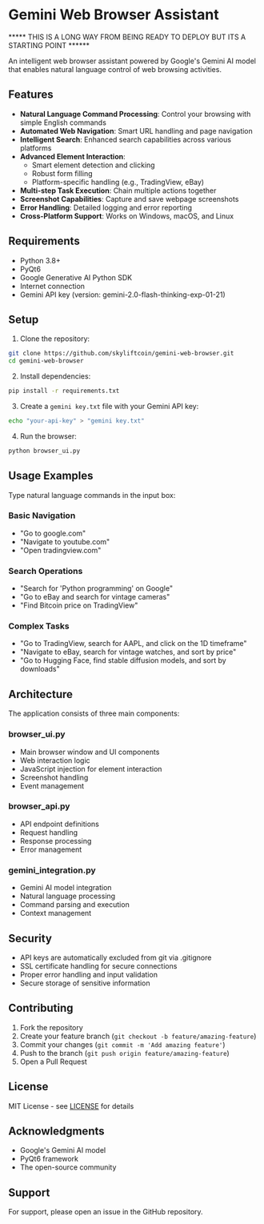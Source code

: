 # Gemini Web Browser Assistant


***** THIS IS A LONG WAY FROM BEING READY TO DEPLOY BUT ITS A STARTING POINT ******


An intelligent web browser assistant powered by Google's Gemini AI model that enables natural language control of web browsing activities.

## Features
- **Natural Language Command Processing**: Control your browsing with simple English commands
- **Automated Web Navigation**: Smart URL handling and page navigation
- **Intelligent Search**: Enhanced search capabilities across various platforms
- **Advanced Element Interaction**: 
  - Smart element detection and clicking
  - Robust form filling
  - Platform-specific handling (e.g., TradingView, eBay)
- **Multi-step Task Execution**: Chain multiple actions together
- **Screenshot Capabilities**: Capture and save webpage screenshots
- **Error Handling**: Detailed logging and error reporting
- **Cross-Platform Support**: Works on Windows, macOS, and Linux

## Requirements
- Python 3.8+
- PyQt6
- Google Generative AI Python SDK
- Internet connection
- Gemini API key (version: gemini-2.0-flash-thinking-exp-01-21)

## Setup
1. Clone the repository:
```bash
git clone https://github.com/skyliftcoin/gemini-web-browser.git
cd gemini-web-browser
```

2. Install dependencies:
```bash
pip install -r requirements.txt
```

3. Create a `gemini key.txt` file with your Gemini API key:
```bash
echo "your-api-key" > "gemini key.txt"
```

4. Run the browser:
```bash
python browser_ui.py
```

## Usage Examples
Type natural language commands in the input box:

### Basic Navigation
- "Go to google.com"
- "Navigate to youtube.com"
- "Open tradingview.com"

### Search Operations
- "Search for 'Python programming' on Google"
- "Go to eBay and search for vintage cameras"
- "Find Bitcoin price on TradingView"

### Complex Tasks
- "Go to TradingView, search for AAPL, and click on the 1D timeframe"
- "Navigate to eBay, search for vintage watches, and sort by price"
- "Go to Hugging Face, find stable diffusion models, and sort by downloads"

## Architecture
The application consists of three main components:

### browser_ui.py
- Main browser window and UI components
- Web interaction logic
- JavaScript injection for element interaction
- Screenshot handling
- Event management

### browser_api.py
- API endpoint definitions
- Request handling
- Response processing
- Error management

### gemini_integration.py
- Gemini AI model integration
- Natural language processing
- Command parsing and execution
- Context management

## Security
- API keys are automatically excluded from git via .gitignore
- SSL certificate handling for secure connections
- Proper error handling and input validation
- Secure storage of sensitive information

## Contributing
1. Fork the repository
2. Create your feature branch (`git checkout -b feature/amazing-feature`)
3. Commit your changes (`git commit -m 'Add amazing feature'`)
4. Push to the branch (`git push origin feature/amazing-feature`)
5. Open a Pull Request

## License
MIT License - see [LICENSE](LICENSE) for details

## Acknowledgments
- Google's Gemini AI model
- PyQt6 framework
- The open-source community

## Support
For support, please open an issue in the GitHub repository.
